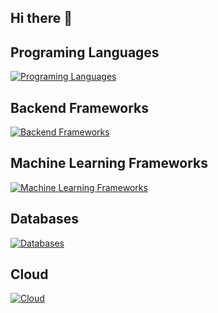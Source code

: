## Hi there 👋

## Programing Languages

 [![Programing Languages](https://skillicons.dev/icons?i=js,ts,py,cs)](https://skillicons.dev) 

## Backend Frameworks

[![Backend Frameworks](https://skillicons.dev/icons?i=nestjs,express,fastapi,flask,dotnet)](https://skillicons.dev)

## Machine Learning Frameworks

[![Machine Learning Frameworks](https://skillicons.dev/icons?i=sklearn,pytorch,tensorflow)](https://skillicons.dev)

## Databases

[![Databases](https://skillicons.dev/icons?i=mongodb,mysql,postgres,redis)](https://skillicons.dev)

## Cloud

[![Cloud](https://skillicons.dev/icons?i=aws)](https://skillicons.dev)

